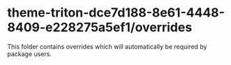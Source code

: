 # theme-triton-dce7d188-8e61-4448-8409-e228275a5ef1/overrides

This folder contains overrides which will automatically be required by package users.
